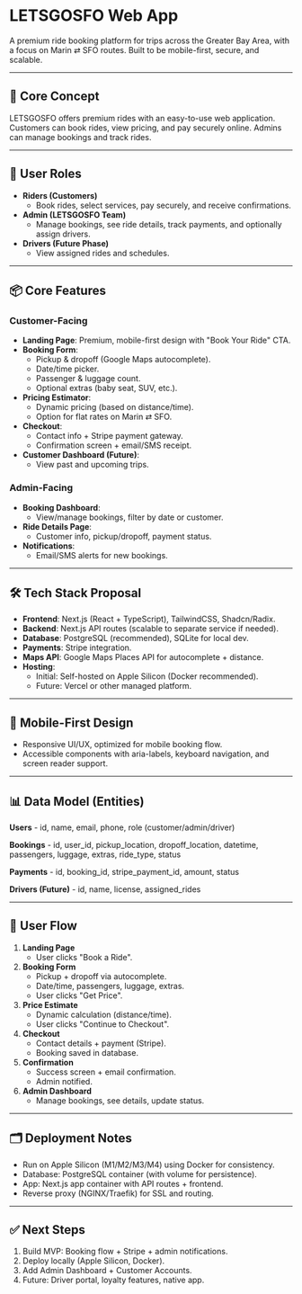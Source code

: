 # LETSGOSFO Web App

A premium ride booking platform for trips across the Greater Bay Area,
with a focus on Marin ⇄ SFO routes. Built to be mobile-first, secure,
and scalable.

------------------------------------------------------------------------

## 🚀 Core Concept

LETSGOSFO offers premium rides with an easy-to-use web application.
Customers can book rides, view pricing, and pay securely online. Admins
can manage bookings and track rides.

------------------------------------------------------------------------

## 👥 User Roles

-   **Riders (Customers)**
    -   Book rides, select services, pay securely, and receive
        confirmations.
-   **Admin (LETSGOSFO Team)**
    -   Manage bookings, see ride details, track payments, and
        optionally assign drivers.
-   **Drivers (Future Phase)**
    -   View assigned rides and schedules.

------------------------------------------------------------------------

## 📦 Core Features

### Customer-Facing

-   **Landing Page**: Premium, mobile-first design with "Book Your Ride"
    CTA.
-   **Booking Form**:
    -   Pickup & dropoff (Google Maps autocomplete).
    -   Date/time picker.
    -   Passenger & luggage count.
    -   Optional extras (baby seat, SUV, etc.).
-   **Pricing Estimator**:
    -   Dynamic pricing (based on distance/time).
    -   Option for flat rates on Marin ⇄ SFO.
-   **Checkout**:
    -   Contact info + Stripe payment gateway.
    -   Confirmation screen + email/SMS receipt.
-   **Customer Dashboard (Future)**:
    -   View past and upcoming trips.

### Admin-Facing

-   **Booking Dashboard**:
    -   View/manage bookings, filter by date or customer.
-   **Ride Details Page**:
    -   Customer info, pickup/dropoff, payment status.
-   **Notifications**:
    -   Email/SMS alerts for new bookings.

------------------------------------------------------------------------

## 🛠 Tech Stack Proposal

-   **Frontend**: Next.js (React + TypeScript), TailwindCSS,
    Shadcn/Radix.
-   **Backend**: Next.js API routes (scalable to separate service if
    needed).
-   **Database**: PostgreSQL (recommended), SQLite for local dev.
-   **Payments**: Stripe integration.
-   **Maps API**: Google Maps Places API for autocomplete + distance.
-   **Hosting**:
    -   Initial: Self-hosted on Apple Silicon (Docker recommended).
    -   Future: Vercel or other managed platform.

------------------------------------------------------------------------

## 📱 Mobile-First Design

-   Responsive UI/UX, optimized for mobile booking flow.
-   Accessible components with aria-labels, keyboard navigation, and
    screen reader support.

------------------------------------------------------------------------

## 📊 Data Model (Entities)

**Users** - id, name, email, phone, role (customer/admin/driver)

**Bookings** - id, user_id, pickup_location, dropoff_location, datetime,
passengers, luggage, extras, ride_type, status

**Payments** - id, booking_id, stripe_payment_id, amount, status

**Drivers (Future)** - id, name, license, assigned_rides

------------------------------------------------------------------------

## 🔄 User Flow

1.  **Landing Page**
    -   User clicks "Book a Ride".
2.  **Booking Form**
    -   Pickup + dropoff via autocomplete.
    -   Date/time, passengers, luggage, extras.
    -   User clicks "Get Price".
3.  **Price Estimate**
    -   Dynamic calculation (distance/time).
    -   User clicks "Continue to Checkout".
4.  **Checkout**
    -   Contact details + payment (Stripe).
    -   Booking saved in database.
5.  **Confirmation**
    -   Success screen + email confirmation.
    -   Admin notified.
6.  **Admin Dashboard**
    -   Manage bookings, see details, update status.

------------------------------------------------------------------------

## 🗂 Deployment Notes

-   Run on Apple Silicon (M1/M2/M3/M4) using Docker for consistency.
-   Database: PostgreSQL container (with volume for persistence).
-   App: Next.js app container with API routes + frontend.
-   Reverse proxy (NGINX/Traefik) for SSL and routing.

------------------------------------------------------------------------

## ✅ Next Steps

1.  Build MVP: Booking flow + Stripe + admin notifications.
2.  Deploy locally (Apple Silicon, Docker).
3.  Add Admin Dashboard + Customer Accounts.
4.  Future: Driver portal, loyalty features, native app.
